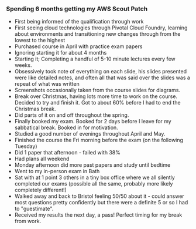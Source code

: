 ### Spending 6 months getting my AWS Scout Patch

- First being informed of the qualification through work
- First seeing cloud technologies through Pivotal Cloud Foundry, learning about environments and transitioning new changes through from the lowest to the highest
- Purchased course in April with practice exam papers
- Ignoring starting it for about 4 months
- Starting it; Completing a handful of 5-10 minute lectures every few weeks.
- Obsessively took note of everything on each slide, his slides presented were like detailed notes, and often all that was said over the slides was a repeat of what was written
- Screenshots occasionally taken from the course slides for diagrams.
- Break over Christmas, having lots more time to work on the course. Decided to try and finish it. Got to about 60% before I had to end the Christmas break.
- Did parts of it on and off throughout the spring.
- Finally booked my exam. Booked for 2 days before I leave for my sabbatical break. Booked in for motivation.
- Studied a good number of evenings throughout April and May.
- Finished the course the Fri morning before the exam (on the following Tuesday)
- Did 1 paper that afternoon - failed with 38%
- Had plans all weekend
- Monday afternoon did more past papers and study until bedtime
- Went to my in-person exam in Bath
- Sat with at 1 point 3 others in a tiny box office where we all silently completed our exams (possible all the same, probably more likely completely different!)
- Walked away and back to Bristol feeling 50/50 about it - could answer most questions pretty confidently but there were a definite 5 or so I had to "guestimate".
- Received my results the next day, a pass! Perfect timing for my break from work.
